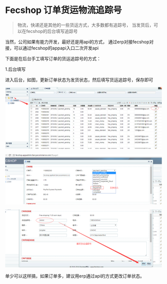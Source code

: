 Fecshop 订单货运物流追踪号
======================


> 物流，快递还是其他的一些货运方式，大多数都有追踪号，
当发货后，可以在fecshop的后台填写追踪号


当然，公司如果有能力开发，最好还是用api的方式，
通过erp对接fecshop对接，可以通过fecshop的appapi入口二次开发api


下面是在后台手工填写订单的货运追踪号的方式：

1.后台填写


进入后台，如图，更新订单状态为发货状态，然后填写货运追踪号，保存即可

![images](images/cc31.png)


![images](images/cc32.png)



![images](images/cc34.png)


单少可以这样搞，如果订单多，建议用erp通过api的方式更改订单状态。







